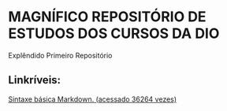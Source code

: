 # MAGNÍFICO REPOSITÓRIO DE ESTUDOS DOS CURSOS DA DIO
Explêndido Primeiro Repositório

## Linkríveis:
[Sintaxe básica Markdown. (acessado 36264 vezes)](https://www.markdownguide.org/basic-syntax/)

